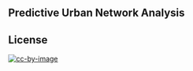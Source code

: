 
## Predictive Urban Network Analysis

## License
[![cc-by-image](https://i.creativecommons.org/l/by/4.0/88x31.png)](https://creativecommons.org/licenses/by/4.0/)